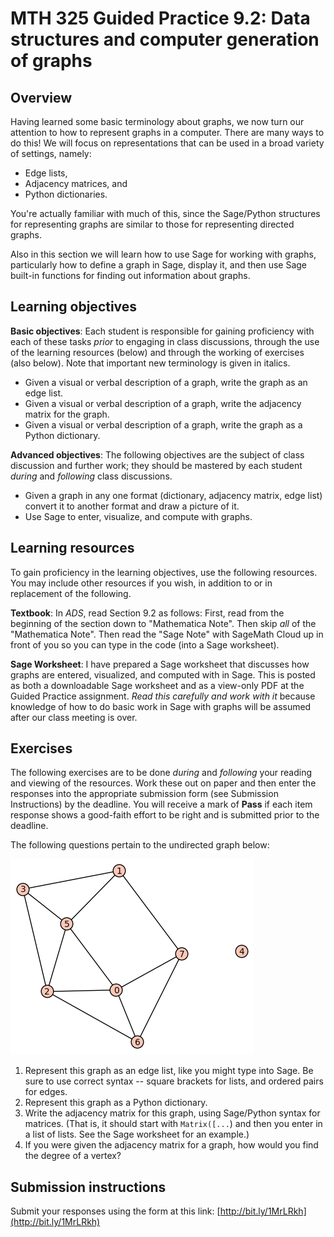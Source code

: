 # MTH 325 Guided Practice 9.2: Data structures and computer generation of graphs

## Overview

Having learned some basic terminology about graphs, we now turn our attention to how to represent graphs in a computer. There are many ways to do this! We will focus on representations that can be used in a broad variety of settings, namely: 

+ Edge lists, 
+ Adjacency matrices, and 
+ Python dictionaries.  

You're actually familiar with much of this, since the Sage/Python structures for representing graphs are similar to those for representing directed graphs. 

Also in this section we will learn how to use Sage for working with graphs, particularly how to define a graph in Sage, display it, and then use Sage built-in functions for finding out information about graphs. 

## Learning objectives

__Basic objectives__: Each student is responsible for gaining proficiency with each of these tasks _prior_ to engaging in class discussions, through the use of the learning resources (below) and through the working of exercises (also below). Note that important new terminology is given in italics. 

+ Given a visual or verbal description of a graph, write the graph as an edge list. 
+ Given a visual or verbal description of a graph, write the adjacency matrix for the graph. 
+ Given a visual or verbal description of a graph, write the graph as a Python dictionary. 

__Advanced objectives__: The following objectives are the subject of class discussion and further work; they should be mastered by each student _during_ and _following_ class discussions. 

+ Given a graph in any one format (dictionary, adjacency matrix, edge list) convert it to another format and draw a picture of it. 
+ Use Sage to enter, visualize, and compute with graphs. 

## Learning resources 

To gain proficiency in the learning objectives, use the following resources. You may include other resources if you wish, in addition to or in replacement of the following. 

__Textbook__: In _ADS_, read Section 9.2 as follows: First, read from the beginning of the section down to "Mathematica Note". Then skip _all_ of the "Mathematica Note". Then read the "Sage Note" with SageMath Cloud up in front of you so you can type in the code (into a Sage worksheet). 

__Sage Worksheet__: I have prepared a Sage worksheet that discusses how graphs are entered, visualized, and computed with in Sage. This is posted as both a downloadable Sage worksheet and as a view-only PDF at the Guided Practice assignment. _Read this carefully and work with it_ because knowledge of how to do basic work in Sage with graphs will be assumed after our class meeting is over. 

## Exercises

The following exercises are to be done _during_ and _following_ your reading and viewing of the resources. Work these out on paper and then enter the responses into the appropriate submission form (see Submission Instructions) by the deadline. You will receive a mark of __Pass__ if each item response shows a good-faith effort to be right and is submitted prior to the deadline. 

The following questions pertain to the undirected graph below: 

<img src="gp92-1.png">

1. Represent this graph as an edge list, like you might type into Sage. Be sure to use correct syntax -- square brackets for lists, and ordered pairs for edges. 
2. Represent this graph as a Python dictionary. 
3. Write the adjacency matrix for this graph, using Sage/Python syntax for matrices. (That is, it should start with `Matrix([...`) and then you enter in a list of lists. See the Sage worksheet for an example.) 
4. If you were given the adjacency matrix for a graph, how would you find the degree of a vertex? 

## Submission instructions

Submit your responses using the form at this link: [http://bit.ly/1MrLRkh](http://bit.ly/1MrLRkh)